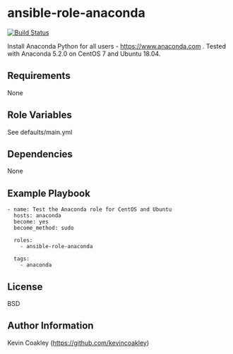 ansible-role-anaconda
=====================

[![Build Status](https://travis-ci.org/kevincoakley/ansible-role-anaconda.svg?branch=master)](https://travis-ci.org/kevincoakley/ansible-role-anaconda)

Install Anaconda Python for all users - https://www.anaconda.com . Tested with Anaconda 5.2.0 on CentOS 7 and Ubuntu 18.04.

Requirements
------------

None

Role Variables
--------------

See defaults/main.yml

Dependencies
------------

None

Example Playbook
----------------

    - name: Test the Anaconda role for CentOS and Ubuntu
      hosts: anaconda
      become: yes
      become_method: sudo
    
      roles:
        - ansible-role-anaconda
    
      tags:
        - anaconda
    
License
-------

BSD

Author Information
------------------

Kevin Coakley (https://github.com/kevincoakley)
